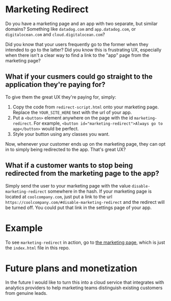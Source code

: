 # Marketing Redirect

Do you have a marketing page and an app with two separate, but similar domains?
Something like `datadog.com` and `app.datadog.com`, or `digitalocean.com` and `cloud.digitalocean.com`?

Did you know that your users frequently go to the former when they intended to go to the latter?
Did you know this is frustrating UX,
especially when there isn't a clear way to find a link to the "app" page from the marketing page?

## What if your cusmers could go straight to the application they're paying for?

To give them the great UX they're paying for, simply:
1. Copy the code from `redirect-script.html` onto your marketing page. Replace the `YOUR_SITE_HERE` text with the url of your app.
2. Put a `<button>` element anywhere on the page with the id `marketing-redirect`. For example,
`<button id="marketing-redirect">Always go to app</button>` would be perfect.
3. Style your button using any classes you want.

Now, whenever your customer ends up on the marketing page, they can opt in to simply being redirected to the app. That's great UX?

## What if a customer wants to stop being redirected from the marketing page to the app?

Simply send the user to your marketing page with the value `disable-marketing-redirect` somewhere in the hash. If your marketing page is located at `coolcompany.com`, just put a link to the url `https://coolcompany.com/#disable-marketing-redirect` and the redirect will be turned off. You could put that link in the settings page of your app.

# Example

To see `marketing-redirect` in action, go to [the marketing page](https://elliotaplant.github.io/marketing-redirect), which is just the `index.html` file in this repo.

# Future plans and monetization

In the future I would like to turn this into a cloud service that integrates with analytics providers to help marketing teams distinguish existing customers from genuine leads.
